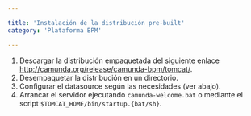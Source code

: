 ```yaml
---

title: 'Instalación de la distribución pre-built'
category: 'Plataforma BPM'

---
```


1.  Descargar la distribución empaquetada del siguiente enlace http://camunda.org/release/camunda-bpm/tomcat/.    
2.  Desempaquetar la distribución en un directorio.
3.  Configurar el datasource según las necesidades (ver abajo).
4.  Arrancar el servidor ejecutando `camunda-welcome.bat` o mediante el script `$TOMCAT_HOME/bin/startup.{bat/sh}`.